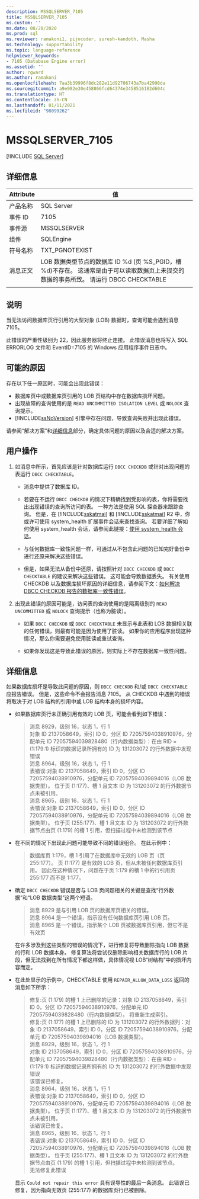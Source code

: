 ```yaml
---
description: MSSQLSERVER_7105
title: MSSQLSERVER_7105
ms.custom: ''
ms.date: 08/20/2020
ms.prod: sql
ms.reviewer: ramakoni1, pijocoder, suresh-kandoth, Masha
ms.technology: supportability
ms.topic: language-reference
helpviewer_keywords:
- 7105 (Database Engine error)
ms.assetid: ''
author: rgward
ms.author: ramakoni
ms.openlocfilehash: 7aa3b39996f8dc282e11d92706743a7ba42998da
ms.sourcegitcommit: a9e982e30e458866fcd64374e3458516182d604c
ms.translationtype: HT
ms.contentlocale: zh-CN
ms.lasthandoff: 01/11/2021
ms.locfileid: "98099262"
---
```

# <a name="mssqlserver_7105"></a>MSSQLSERVER_7105
 [!INCLUDE [SQL Server](../../includes/applies-to-version/sqlserver.md)]

## <a name="details"></a>详细信息

|Attribute|值|
|---|---|
|产品名称|SQL Server|
|事件 ID|7105|
|事件源|MSSQLSERVER|
|组件|SQLEngine|
|符号名称|TXT_PGNOTEXIST|
|消息正文|LOB 数据类型节点的数据库 ID %d (页 %S_PGID，槽 %d)不存在。 这通常是由于可以读取数据页上未提交的数据的事务所致。 请运行 DBCC CHECKTABLE|
||

## <a name="explanation"></a>说明

当无法访问数据库页行引用的大型对象 (LOB) 数据时，查询可能会遇到消息 7105。

此错误的严重性级别为 22，因此服务器将终止连接。 此错误消息也将写入 SQL ERRORLOG 文件和 EventID=7105 的 Windows 应用程序事件日志中。

## <a name="possible-causes"></a>可能的原因

存在以下任一原因时，可能会出现此错误：

- 数据库页中或数据库页引用的 LOB 页结构中存在数据库损坏问题。
- 出现故障的查询使用的是 `READ UNCOMMITTED ISOLATION LEVEL` 或 `NOLOCK` 查询提示。
- [!INCLUDE[ssNoVersion](../../includes/ssnoversion-md.md)] 引擎中存在问题，导致查询失败并出现此错误。

请参阅“解决方案”和[详细信息](#more-information)部分，确定具体问题的原因以及合适的解决方案。

## <a name="user-action"></a>用户操作

1. 如消息中所示，首先应该是针对数据库运行 `DBCC CHECKDB` 或针对出现问题的表运行 `DBCC CHECKTABLE`。

    - 消息中提供了数据库 ID。
    - 若要在不运行 `DBCC CHECKDB` 的情况下精确找到受影响的表，你将需要找出出现错误的查询所访问的表。 一种方法是使用 SQL 探查器来跟踪查询。 但是，在 [!INCLUDE[sskatmai](../../includes/sskatmai-md.md)] 和 [!INCLUDE[sskatmai](../../includes/sskatmai-md.md)] R2 中，你或许可使用 system_health 扩展事件会话来查找查询。 若要详细了解如何使用 system_health 会话，请参阅此链接：[使用 system_health 会话](../extended-events/use-the-system-health-session.md)。

    - 与任何数据库一致性问题一样，可通过从不包含此问题的已知完好备份中进行还原来解决这些错误。

    - 但是，如果无法从备份中还原，请按照针对 `DBCC CHECKDB` 或 `DBCC CHECKTABLE` 的建议来解决这些错误。 这可能会导致数据丢失。 有关使用 CHECKDB 以及数据库损坏原因的详细信息，请参阅下文：[如何解决 DBCC CHECKDB 报告的数据库一致性错误](https://support.microsoft.com/kb/2015748)。
  
1. 出现此错误的原因可能是，访问表的查询使用的是隔离级别的 `READ UNCOMMITTED` 或 `NOLOCK` 查询提示（也称为脏读）。

   - 如果 `DBCC CHECKDB` 或 `DBCC CHECKTABLE` 未显示与此表和 LOB 数据相关联的任何错误，则最有可能是因为使用了脏读。 如果你的应用程序出现这种情况，那么你需要避免使用脏读或重试查询。
  
   - 如果你发现这是导致此错误的原因，则实际上不存在数据库一致性问题。

## <a name="more-information"></a>详细信息

如果数据库损坏是导致此问题的原因，则 `DBCC CHECKDB` 和/或 `DBCC CHECKTABLE` 应报告错误。 但是，这些命令不会报告消息 7105。 从 CHECKDB 中遇到的错误将取决于对 LOB 结构的引用中或 LOB 结构本身的损坏内容。

- 如果数据库页行未正确引用有效的 LOB 页，可能会看到如下错误：

    > 消息 8929，级别 16，状态 1，行 1  
    对象 ID 2137058649，索引 ID 0，分区 ID 72057594038910976，分配单元 ID 72057594039828480（行内数据类型）：在由 RID = (1:179:1) 标识的数据记录所拥有的 ID 为 131203072 的行外数据中发现错误  
    消息 8964，级别 16，状态 1，行 1  
    表错误:对象 ID 2137058649，索引 ID 0，分区 ID 72057594038910976，分配单元 ID 72057594039894016（LOB 数据类型）。 位于页 (1:177)、槽 1 且文本 ID 为 131203072 的行外数据节点未被引用。  
    消息 8965，级别 16，状态 1，行 1  
    表错误:对象 ID 2137058649，索引 ID 0，分区 ID 72057594038910976，分配单元 ID 72057594039894016（LOB 数据类型）。 位于页 (255:177)、槽 1 且文本 ID 为 131203072 的行外数据节点由页 (1:179) 的槽 1 引用，但扫描过程中未检测到该节点  

- 在不同的情况下出现此问题可能导致不同的错误组合。 在此示例中：  

    > 数据库页 1:179，槽 1 引用了在数据库中无效的 LOB 页（页 255:177）。 页 (1:177) 是有效的 LOB 页，但从未被任何数据库页引用。 因此在这种情况下，问题在于页 1:179 的槽 1 中的行引用页 255:177 而不是 1:177。

- 确定 `DBCC CHECKDB` 错误是否与 LOB 页问题相关的关键是查找“行外数据”和“LOB 数据类型”这两个短语。

    > 消息 8929 是与引用 LOB 页的数据库页相关的错误。  
消息 8964 是一个错误，指示没有任何数据库页引用 LOB 页。  
消息 8965 是一个错误，指示某个 LOB 页被数据库页引用，但它不是有效页

    在许多涉及到这些类型的错误的情况下，进行修复将导致删除指向 LOB 数据的行和 LOB 数据本身。 修复算法将尝试仅删除影响相关数据库行的 LOB 片段，但无法找到在所有情况下都这样做，具体情况视 LOB“树结构”中的损坏内容而定。

- 在此处显示的示例中，CHECKTABLE 使用 `REPAIR_ALLOW_DATA_LOSS` 返回的消息如下所示：

    > 修复:页 (1:179) 的槽 1 上已删除的记录：对象 ID 2137058649，索引 ID 0，分区 ID 72057594038910976，分配单元 ID 72057594039828480（行内数据类型）。 将重新生成索引。  
    修复:页 (1:177) 的槽 1 上已删除的 ID 为 131203072 的行外数据列：对象 ID 2137058649，索引 ID 0，分区 ID 72057594038910976，分配单元 ID 72057594039894016（LOB 数据类型）。  
    消息 8929，级别 16，状态 1，行 1  
    对象 ID 2137058649，索引 ID 0，分区 ID 72057594038910976，分配单元 ID 72057594039828480（行内数据类型）：在由 RID = (1:179:1) 标识的数据记录所拥有的 ID 为 131203072 的行外数据中发现错误  
            该错误已修复。  
    消息 8964，级别 16，状态 1，行 1  
    表错误:对象 ID 2137058649，索引 ID 0，分区 ID 72057594038910976，分配单元 ID 72057594039894016（LOB 数据类型）。 位于页 (1:177)、槽 1 且文本 ID 为 131203072 的行外数据节点未被引用。  
            该错误已修复。  
    消息 8965，级别 16，状态 1，行 1  
    表错误:对象 ID 2137058649，索引 ID 0，分区 ID 72057594038910976，分配单元 ID 72057594039894016（LOB 数据类型）。 位于页 (255:177)、槽 1 且文本 ID 为 131203072 的行外数据节点由页 (1:179) 的槽 1 引用，但扫描过程中未检测到该节点。  
            无法修复此错误

    显示 `Could not repair this error` 具有误导性的最后一条消息。 此错误已修复，因为指向无效页 (255:177) 的数据库页行已被删除。